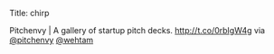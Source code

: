 Title: chirp

Pitchenvy | A gallery of startup pitch decks. <a href="http://t.co/0rbIgW4g">http://t.co/0rbIgW4g</a> via <a href="http://twitter.com/pitchenvy">@pitchenvy</a> <a href="http://twitter.com/wehtam">@wehtam</a>
